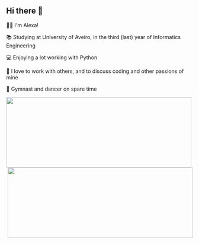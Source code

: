 ## Hi there 👋
👩‍💻 I'm Alexa!  

📚 Studying at University of Aveiro, in the third (last) year of Informatics Engineering

💻 Enjoying a lot working with Python

💬 I love to work with others, and to discuss coding and other passions of mine

🤸 Gymnast and dancer on spare time


<img align="left" height="190vh" width="500vw" src="https://github-readme-stats.vercel.app/api?username=alexandradecarvalho&show_icons=true&theme=vue&include_all_commits=true&count_private=true">
<img align="right" height="190vh" width="500vw" src="https://github-readme-stats.vercel.app/api/top-langs/?username=alexandradecarvalho&layout=compact&theme=vue" >
